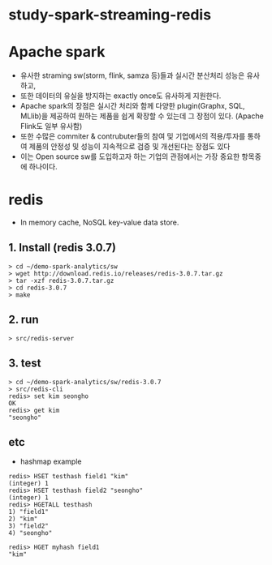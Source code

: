 # study-spark-streaming-redis

# Apache spark


>
- 유사한 straming sw(storm, flink, samza 등)들과 실시간 분산처리 성능은 유사하고,
- 또한 데이터의 유실을 방지하는 exactly once도 유사하게 지원한다.
- Apache spark의 장점은 실시간 처리와 함께 다양한 plugin(Graphx, SQL, MLlib)을 제공하여 원하는 제품을 쉽게 확장할 수 있는데 그 장점이 있다. (Apache Flink도 일부 유사함)
- 또한 수많은 commiter & contrubuter들의 참여 및 기업에서의 적용/투자를 통하여 제품의 안정성 및 성능이 지속적으로 검증 및 개선된다는 장점도 있다
- 이는 Open source sw를 도입하고자 하는 기업의 관점에서는 가장 중요한 항목중에 하나이다.
>

# redis
>
- In memory cache, NoSQL key-value data store.
>

## 1. Install (redis 3.0.7)
```
> cd ~/demo-spark-analytics/sw
> wget http://download.redis.io/releases/redis-3.0.7.tar.gz
> tar -xzf redis-3.0.7.tar.gz
> cd redis-3.0.7
> make
```

## 2. run 
```
> src/redis-server
```


## 3. test
```
> cd ~/demo-spark-analytics/sw/redis-3.0.7
> src/redis-cli
redis> set kim seongho
OK
redis> get kim
"seongho"
```

## etc
- hashmap example
```
redis> HSET testhash field1 "kim"
(integer) 1
redis> HSET testhash field2 "seongho"
(integer) 1
redis> HGETALL testhash
1) "field1"
2) "kim"
3) "field2"
4) "seongho"

redis> HGET myhash field1
"kim"
```

